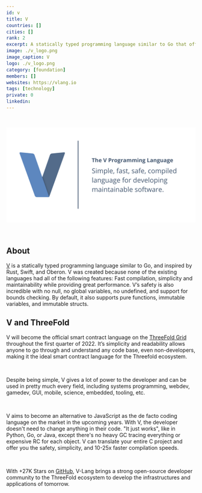 ```yaml
---
id: v
title: V
countries: []
cities: []
rank: 2
excerpt: A statically typed programming language similar to Go that offers fast compilation, simplicity and maintainability while providing great performance.
image: ./v_logo.png
image_caption: V
logo: ./v_logo.png
category: [foundation]
members: []
websites: https://vlang.io
tags: [technology]
private: 0
linkedin: 
---
```


<br/>

![V](./v_image.png)

<br/>

## About

[V](https://vlang.io) is a statically typed programming language similar to Go, and inspired by Rust, Swift, and Oberon. V was created because none of the existing languages had all of the following features: Fast compilation, simplicity and maintainability while providing great performance.  V’s safety is also incredible with no null, no global variables, no undefined, and support for bounds checking. By default, it also supports pure functions, immutable variables, and immutable structs.

## V and ThreeFold

V will become the official smart contract language on the [ThreeFold Grid](https://library.threefold.me/info/threefold#/tfgrid/threefold__tfgrid_home) throughout the first quarter of 2022. It’s simplicity and readability allows anyone to go through and understand any code base, even non-developers, making it the ideal smart contract language for the Threefold ecosystem. 

<br/>

Despite being simple, V gives a lot of power to the developer and can be used in pretty much every field, including systems programming, webdev, gamedev, GUI, mobile, science, embedded, tooling, etc.

<br/>

V aims to become an alternative to JavaScript as the de facto coding language on the market in the upcoming years. With V, the developer doesn't need to change anything in their code. "It just works", like in Python, Go, or Java, except there's no heavy GC tracing everything or expensive RC for each object. V can translate your entire C project and offer you the safety, simplicity, and 10-25x faster compilation speeds. 

<br/>

With +27K Stars on [GitHub](https://github.com/vlang/v), V-Lang brings a strong open-source developer community to the ThreeFold ecosystem to develop the infrastructures and applications of tomorrow.
